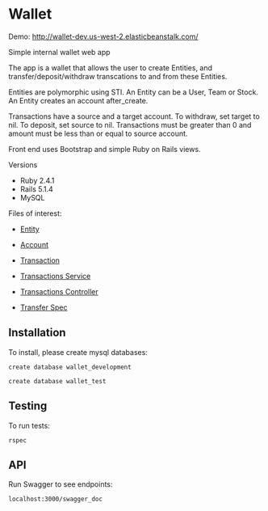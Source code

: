 # Wallet

Demo: http://wallet-dev.us-west-2.elasticbeanstalk.com/

Simple internal wallet web app

The app is a wallet that allows the user to create Entities, and transfer/deposit/withdraw transcations to and from these Entities.

Entities are polymorphic using STI. An Entity can be a User, Team or Stock. An Entity creates an account after_create.

Transactions have a source and a target account. To withdraw, set target to nil. To deposit, set source to nil. Transactions must be greater than 0 and amount must be less than or equal to source account.

Front end uses Bootstrap and simple Ruby on Rails views.

Versions

* Ruby 2.4.1 
* Rails 5.1.4
* MySQL
 
Files of interest:

* [Entity](app/models/entity.rb)

* [Account](app/models/account.rb)

* [Transaction](app/models/transaction.rb)

* [Transactions Service](app/services/transaction_service.rb)

* [Transactions Controller](app/controllers/transactions_controller.rb)

* [Transfer Spec ](spec/features/transfers_spec.rb)

## Installation

To install, please create mysql databases:

`create database wallet_development`

`create database wallet_test`

## Testing

To run tests:

`rspec`

## API

Run Swagger to see endpoints:

`localhost:3000/swagger_doc`

